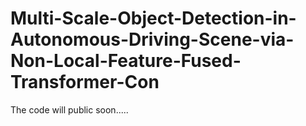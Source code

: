 # Multi-Scale-Object-Detection-in-Autonomous-Driving-Scene-via-Non-Local-Feature-Fused-Transformer-Con

The code will public soon.....
